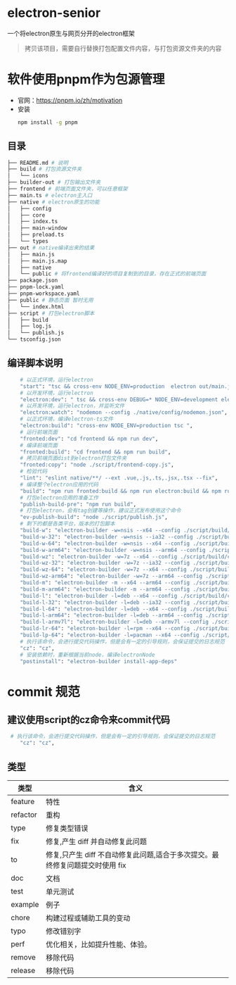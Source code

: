 # electron-senior
一个将electron原生与网页分开的electron框架
> 拷贝该项目，需要自行替换打包配置文件内容，与打包资源文件夹的内容

# 软件使用pnpm作为包源管理
- 官网：https://pnpm.io/zh/motivation
- 安装
    ``` bash
    npm install -g pnpm
    ```

## 目录
``` bash
├── README.md # 说明
├── build # 打包资源文件夹
│   └── icons
├── builder-out # 打包输出文件夹
├── frontend # 前端页面文件夹，可以任意框架
├── main.ts # electron主入口
├── native # electron原生的功能
│   ├── config
│   ├── core
│   ├── index.ts
│   ├── main-window
│   ├── preload.ts
│   └── types
├── out # native编译出来的结果
│   ├── main.js
│   ├── main.js.map
│   ├── native
│   └── public # 将frontend编译好的项目复制到的目录，存在正式的前端页面
├── package.json
├── pnpm-lock.yaml
├── pnpm-workspace.yaml
├── public # 静态页面 暂时无用
│   └── index.html
├── script # 打包electron脚本
│   ├── build
│   ├── log.js
│   └── publish.js
└── tsconfig.json
```
## 编译脚本说明
```bash
    # 以正式环境，运行electron
    "start": "tsc && cross-env NODE_ENV=production  electron out/main.js",
    # 以开发环境，运行electron
    "electron:dev": " tsc && cross-env DEBUG=* NODE_ENV=development electron out/main.js --trace-warnings",
    # 以开发环境，运行electron，并监听文件
    "electron:watch": "nodemon --config ./native/config/nodemon.json",
    # 以正式环境，编译electron-ts文件
    "electron:build": "cross-env NODE_ENV=production tsc ",
    # 运行前端页面
    "fronted:dev": "cd frontend && npm run dev",
    # 编译前端页面
    "fronted:build": "cd frontend && npm run build",
    # 拷贝前端页面dist到electron打包文件夹
    "fronted:copy": "node ./script/frontend-copy.js",
    # 检验代码
    "lint": "eslint native/**/ --ext .vue,.js,.ts,.jsx,.tsx --fix",
    # 编译整个electron应用的代码
    "build": "npm run fronted:build && npm run electron:build && npm run  fronted:copy ",
    # 打包electron应用的准备工作
    "publish-build-pre": "npm run build",
    # 打包electron，会有tag创建等操作，建议正式发布使用这个命令
    "ev-publish-build": "node ./script/publish.js",
    # 剩下的都是各类平台，版本的打包脚本
    "build-w": "electron-builder -w=nsis --x64 --config ./script/build/config/window.js ",
    "build-w-32": "electron-builder -w=nsis --ia32 --config ./script/build/config/window.js ",
    "build-w-64": "electron-builder -w=nsis --x64 --config ./script/build/config/window.js ",
    "build-w-arm64": "electron-builder -w=nsis --arm64 --config ./script/build/config/window.js ",
    "build-wz": "electron-builder -w=7z --x64 --config ./script/build/config/window.js ",
    "build-wz-32": "electron-builder -w=7z --ia32 --config ./script/build/config/window.js ",
    "build-wz-64": "electron-builder -w=7z --x64 --config ./script/build/config/window.js ",
    "build-wz-arm64": "electron-builder -w=7z --arm64 --config ./script/build/config/window.js ",
    "build-m": "electron-builder -m --x64 --arm64 --config ./script/build/config/mac.js ",
    "build-m-arm64": "electron-builder -m --arm64 --config ./script/build/config/mac.js ",
    "build-l": "electron-builder -l=deb --x64 --config ./script/build/config/mac.js ",
    "build-l-32": "electron-builder -l=deb --ia32 --config ./script/build/config/linux.js ",
    "build-l-64": "electron-builder -l=deb --x64 --config ./script/build/config/linux.js ",
    "build-l-arm64": "electron-builder -l=deb --arm64 --config ./script/build/config/linux.js ",
    "build-l-armv7l": "electron-builder -l=deb --armv7l --config ./script/build/config/linux.js ",
    "build-lr-64": "electron-builder -l=rpm --x64 --config ./script/build/config/linux.js ",
    "build-lp-64": "electron-builder -l=pacman --x64 --config ./script/build/config/linux.js ",
    # 执行该命令，会进行提交代码操作，但是会有一定的引导规则，会保证提交的日志规范
    "cz": "cz",
    # 安装依赖时，重新根据当前node，编译electronNode
    "postinstall": "electron-builder install-app-deps"

```

# commit 规范

## 建议使用script的cz命令来commit代码
``` bash
 # 执行该命令，会进行提交代码操作，但是会有一定的引导规则，会保证提交的日志规范
    "cz": "cz",
```
## 类型

| 类型     | 含义                                                                         |
| -------- | ---------------------------------------------------------------------------- |
| feature  | 特性                                                                         |
| refactor | 重构                                                                         |
| type     | 修复类型错误                                                                 |
| fix      | 修复,产生 diff 并自动修复此问题                                              |
| to       | 修复,只产生 diff 不自动修复此问题,适合于多次提交。最终修复问题提交时使用 fix |
| doc      | 文档                                                                         |
| test     | 单元测试                                                                     |
| example  | 例子                                                                         |
| chore    | 构建过程或辅助工具的变动                                                     |
| typo     | 修改错别字                                                                   |
| perf     | 优化相关，比如提升性能、体验。                                               |
| remove   | 移除代码                                                                     |
| release   | 移除代码                                                                     |